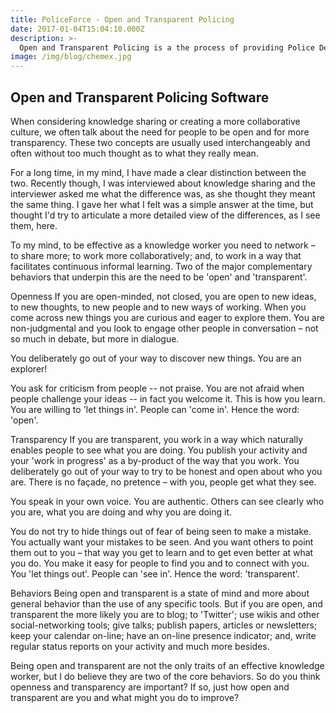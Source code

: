 ```yaml
---
title: PoliceForce - Open and Transparent Policing
date: 2017-01-04T15:04:10.000Z
description: >-
  Open and Transparent Policing is a the process of providing Police Departments with the infrastructure to be Open Transparent.
image: /img/blog/chemex.jpg
---
```


## Open and Transparent Policing Software

When considering knowledge sharing or creating a more collaborative culture, we often talk about the need for people to be open and for more transparency. These two concepts are usually used interchangeably and often without too much thought as to what they really mean. 

For a long time, in my mind, I have made a clear distinction between the two. Recently though, I was interviewed about knowledge sharing and the interviewer asked me what the difference was, as she thought they meant the same thing. I gave her what I felt was a simple answer at the time, but thought I'd try to articulate a more detailed view of the differences, as I see them, here. 

To my mind, to be effective as a knowledge worker you need to network – to share more; to work more collaboratively; and, to work in a way that facilitates continuous informal learning. Two of the major complementary behaviors that underpin this are the need to be 'open' and 'transparent'. 

Openness
If you are open-minded, not closed, you are open to new ideas, to new thoughts, to new people and to new ways of working. When you come across new things you are curious and eager to explore them. You are non-judgmental and you look to engage other people in conversation – not so much in debate, but more in dialogue. 

You deliberately go out of your way to discover new things. You are an explorer! 

You ask for criticism from people -- not praise. You are not afraid when people challenge your ideas -- in fact you welcome it. This is how you learn. You are willing to 'let things in'. People can 'come in'. Hence the word: 'open'. 

Transparency
If you are transparent, you work in a way which naturally enables people to see what you are doing. You publish your activity and your 'work in progress' as a by-product of the way that you work. You deliberately go out of your way to try to be honest and open about who you are. There is no façade, no pretence – with you, people get what they see. 

You speak in your own voice. You are authentic. Others can see clearly who you are, what you are doing and why you are doing it. 

You do not try to hide things out of fear of being seen to make a mistake. You actually want your mistakes to be seen. And you want others to point them out to you – that way you get to learn and to get even better at what you do. You make it easy for people to find you and to connect with you. You 'let things out'. People can 'see in'. Hence the word: 'transparent'. 

Behaviors
Being open and transparent is a state of mind and more about general behavior than the use of any specific tools. But if you are open, and transparent the more likely you are to blog; to 'Twitter'; use wikis and other social-networking tools; give talks; publish papers, articles or newsletters; keep your calendar on-line; have an on-line presence indicator; and, write regular status reports on your activity and much more besides. 

Being open and transparent are not the only traits of an effective knowledge worker, but I do believe they are two of the core behaviors. So do you think openness and transparency are important? If so, just how open and transparent are you and what might you do to improve? 
